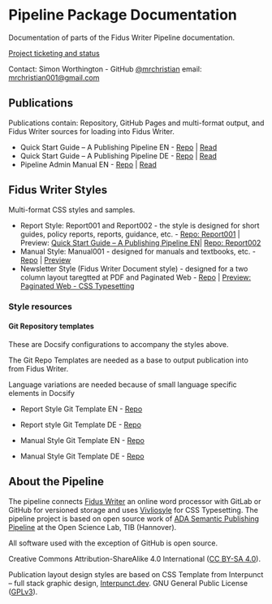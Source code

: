 # Pipeline Package Documentation

Documentation of parts of the Fidus Writer Pipeline documentation.

[Project ticketing and status](https://github.com/users/mrchristian/projects/2)

Contact: Simon Worthington - GitHub [@mrchristian](https://github.com/mrchristian) email: mrchristian001@gmail.com 

## Publications

Publications contain: Repository, GitHub Pages and multi-format output, and Fidus Writer sources for loading into Fidus Writer.

  - Quick Start Guide – A Publishing Pipeline EN - [Repo](https://github.com/mrchristian/guide-en) | [Read](https://mrchristian.github.io/guide-en/)
  - Quick Start Guide – A Publishing Pipeline DE - [Repo](https://github.com/mrchristian/guide-de) | [Read](https://mrchristian.github.io/guide-de/)
  - Pipeline Admin Manual EN - [Repo](https://github.com/mrchristian/pipeline-admin-manual) | [Read](https://mrchristian.github.io/pipeline-admin-manual/)

## Fidus Writer Styles

Multi-format CSS styles and samples.

  - Report Style: Report001 and Report002 - the style is designed for short guides, policy reports, reports, guidance, etc. - [Repo: Report001](https://github.com/mrchristian/Fidus-Book-Style-Report001) | Preview: [Quick Start Guide – A Publishing Pipeline EN](https://mrchristian.github.io/guide-en/)| [Repo: Report002](https://github.com/mrchristian/Fidus-Book-Style-Report002) 
  - Manual Style: Manual001 - designed for manuals and textbooks, etc. - [Repo](https://github.com/mrchristian/Manual001-Fidus-Style) | [Preview](https://mrchristian.github.io/Manual001-Fidus-Style/)
  - Newsletter Style (Fidus Writer Document style) - designed for a two column layout taregtted at PDF and Paginated Web - [Repo](https://github.com/mrchristian/newsletter-document-style) | [Preview: Paginated Web - CSS Typesetting](https://vivliostyle.org/viewer/#src=https://raw.githubusercontent.com/mrchristian/newsletter-document-style/main/sample-outputs/frankfurter-infektinfo.html/document.html)
  
### Style resources

#### Git Repository templates

These are Docsify configurations to accompany the styles above.

The Git Repo Templates are needed as a base to output publication into from Fidus Writer.

Language variations are needed because of small language specific elements in Docsify

  - Report Style Git Template EN - [Repo](https://github.com/mrchristian/report-style-git-template-EN) 
  - Report style Git Template DE - [Repo](https://github.com/mrchristian/report-style-git-template-DE) 
  
  - Manual Style Git Template EN - [Repo](https://github.com/mrchristian/Manual-Style-Git-Template-EN)
  - Manual Style Git Template DE - [Repo](https://github.com/mrchristian/Manual-Style-Git-Template-DE)

## About the Pipeline 

The pipeline connects [Fidus Writer](https://www.fiduswriter.org/) an online word processor with GitLab or GitHub for versioned storage and uses [Vivliosyle](https://vivliostyle.org/) for CSS Typesetting. The pipeline project is based on open source work of [ADA Semantic Publishing Pipeline](https://github.com/TIBHannover/ADA) at the Open Science Lab, TIB (Hannover).

All software used with the exception of GitHub is open source.

Creative Commons Attribution-ShareAlike 4.0 International ([CC BY-SA 4.0](https://creativecommons.org/licenses/by-sa/4.0/)).

Publication layout design styles are based on CSS Template from Interpunct – full stack graphic design, [Interpunct.dev](https://interpunct.dev/). GNU General Public License ([GPLv3](https://www.gnu.org/licenses/gpl-3.0.html)).
